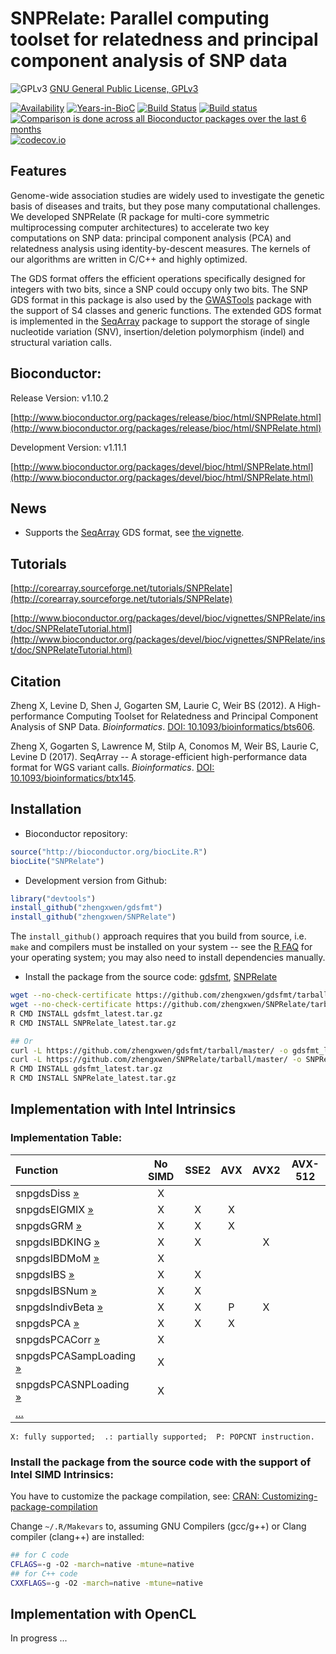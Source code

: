 SNPRelate: Parallel computing toolset for relatedness and principal component analysis of SNP data
====

![GPLv3](http://www.gnu.org/graphics/gplv3-88x31.png)
[GNU General Public License, GPLv3](http://www.gnu.org/copyleft/gpl.html)

[![Availability](http://www.bioconductor.org/shields/availability/release/SNPRelate.svg)](http://www.bioconductor.org/packages/release/bioc/html/SNPRelate.html)
[![Years-in-BioC](http://www.bioconductor.org/shields/years-in-bioc/SNPRelate.svg)](http://www.bioconductor.org/packages/release/bioc/html/SNPRelate.html)
[![Build Status](https://travis-ci.org/zhengxwen/SNPRelate.png)](https://travis-ci.org/zhengxwen/SNPRelate)
[![Build status](https://ci.appveyor.com/api/projects/status/odo1jcrxg65k748g?svg=true)](https://ci.appveyor.com/project/zhengxwen/snprelate)
[![Comparison is done across all Bioconductor packages over the last 6 months](http://www.bioconductor.org/shields/downloads/SNPRelate.svg)](http://www.bioconductor.org/packages/release/bioc/html/SNPRelate.html)
[![codecov.io](https://codecov.io/github/Bioconductor-mirror/SNPRelate/coverage.svg?branch=master)](https://codecov.io/github/Bioconductor-mirror/SNPRelate?branch=master)


## Features

Genome-wide association studies are widely used to investigate the genetic basis of diseases and traits, but they pose many computational challenges. We developed SNPRelate (R package for multi-core symmetric multiprocessing computer architectures) to accelerate two key computations on SNP data: principal component analysis (PCA) and relatedness analysis using identity-by-descent measures. The kernels of our algorithms are written in C/C++ and highly optimized.

The GDS format offers the efficient operations specifically designed for integers with two bits, since a SNP could occupy only two bits. The SNP GDS format in this package is also used by the [GWASTools](http://bioconductor.org/packages/GWASTools) package with the support of S4 classes and generic functions. The extended GDS format is implemented in the [SeqArray](https://github.com/zhengxwen/SeqArray) package to support the storage of single nucleotide variation (SNV), insertion/deletion polymorphism (indel) and structural variation calls.

## Bioconductor:

Release Version: v1.10.2

[http://www.bioconductor.org/packages/release/bioc/html/SNPRelate.html](http://www.bioconductor.org/packages/release/bioc/html/SNPRelate.html)

Development Version: v1.11.1

[http://www.bioconductor.org/packages/devel/bioc/html/SNPRelate.html](http://www.bioconductor.org/packages/devel/bioc/html/SNPRelate.html)


## News

* Supports the [SeqArray](http://bioconductor.org/packages/release/bioc/html/SeqArray.html) GDS format, see [the vignette](http://www.bioconductor.org/packages/release/bioc/vignettes/SeqArray/inst/doc/R_Integration.html#integration-with-snprelate).


## Tutorials

[http://corearray.sourceforge.net/tutorials/SNPRelate](http://corearray.sourceforge.net/tutorials/SNPRelate)

[http://www.bioconductor.org/packages/devel/bioc/vignettes/SNPRelate/inst/doc/SNPRelateTutorial.html](http://www.bioconductor.org/packages/devel/bioc/vignettes/SNPRelate/inst/doc/SNPRelateTutorial.html)


## Citation

Zheng X, Levine D, Shen J, Gogarten SM, Laurie C, Weir BS (2012). A High-performance Computing Toolset for Relatedness and Principal Component Analysis of SNP Data. *Bioinformatics*. [DOI: 10.1093/bioinformatics/bts606](http://dx.doi.org/10.1093/bioinformatics/bts606).

Zheng X, Gogarten S, Lawrence M, Stilp A, Conomos M, Weir BS, Laurie C, Levine D (2017). SeqArray -- A storage-efficient high-performance data format for WGS variant calls. *Bioinformatics*. [DOI: 10.1093/bioinformatics/btx145](http://dx.doi.org/10.1093/bioinformatics/btx145).


## Installation

* Bioconductor repository:
```R
source("http://bioconductor.org/biocLite.R")
biocLite("SNPRelate")
```

* Development version from Github:
```R
library("devtools")
install_github("zhengxwen/gdsfmt")
install_github("zhengxwen/SNPRelate")
```
The `install_github()` approach requires that you build from source, i.e. `make` and compilers must be installed on your system -- see the [R FAQ](http://cran.r-project.org/faqs.html) for your operating system; you may also need to install dependencies manually.


* Install the package from the source code:
[gdsfmt](https://github.com/zhengxwen/gdsfmt/tarball/master),
[SNPRelate](https://github.com/zhengxwen/SNPRelate/tarball/master)
```sh
wget --no-check-certificate https://github.com/zhengxwen/gdsfmt/tarball/master -O gdsfmt_latest.tar.gz
wget --no-check-certificate https://github.com/zhengxwen/SNPRelate/tarball/master -O SNPRelate_latest.tar.gz
R CMD INSTALL gdsfmt_latest.tar.gz
R CMD INSTALL SNPRelate_latest.tar.gz

## Or
curl -L https://github.com/zhengxwen/gdsfmt/tarball/master/ -o gdsfmt_latest.tar.gz
curl -L https://github.com/zhengxwen/SNPRelate/tarball/master/ -o SNPRelate_latest.tar.gz
R CMD INSTALL gdsfmt_latest.tar.gz
R CMD INSTALL SNPRelate_latest.tar.gz
```



## Implementation with Intel Intrinsics

### Implementation Table:

| Function             | No SIMD | SSE2 | AVX | AVX2 | AVX-512 |
|:---------------------|:-------:|:----:|:---:|:----:|:-------:|
| snpgdsDiss [»](http://zhengxwen.github.io/SNPRelate/release/help/snpgdsDiss.html)           | X |
| snpgdsEIGMIX [»](http://zhengxwen.github.io/SNPRelate/release/help/snpgdsEIGMIX.html)        | X | X | X |
| snpgdsGRM [»](http://zhengxwen.github.io/SNPRelate/release/help/snpgdsGRM.html)           | X | X | X |
| snpgdsIBDKING [»](http://zhengxwen.github.io/SNPRelate/release/help/snpgdsIBDKING.html)       | X | X |   | X |
| snpgdsIBDMoM [»](http://zhengxwen.github.io/SNPRelate/release/help/snpgdsIBDMoM.html)        | X |
| snpgdsIBS [»](http://zhengxwen.github.io/SNPRelate/release/help/snpgdsIBS.html)           | X | X |
| snpgdsIBSNum [»](http://zhengxwen.github.io/SNPRelate/release/help/snpgdsIBSNum.html)        | X | X |
| snpgdsIndivBeta [»](http://zhengxwen.github.io/SNPRelate/release/help/snpgdsIndivBeta.html)     | X | X | P | X |
| snpgdsPCA [»](http://zhengxwen.github.io/SNPRelate/release/help/snpgdsPCA.html)           | X | X | X |
| snpgdsPCACorr [»](http://zhengxwen.github.io/SNPRelate/release/help/snpgdsPCACorr.html)       | X |
| snpgdsPCASampLoading [»](http://zhengxwen.github.io/SNPRelate/release/help/snpgdsPCASampLoading.html) | X |
| snpgdsPCASNPLoading [»](http://zhengxwen.github.io/SNPRelate/release/help/snpgdsPCASNPLoading.html) | X |
| [...](http://zhengxwen.github.io/SNPRelate/release/help/00Index.html) |

`X: fully supported;  .: partially supported;  P: POPCNT instruction.`


### Install the package from the source code with the support of Intel SIMD Intrinsics:

You have to customize the package compilation, see: [CRAN: Customizing-package-compilation](http://cran.r-project.org/doc/manuals/r-release/R-admin.html#Customizing-package-compilation)

Change `~/.R/Makevars` to, assuming GNU Compilers (gcc/g++) or Clang compiler (clang++) are installed:
```sh
## for C code
CFLAGS=-g -O2 -march=native -mtune=native
## for C++ code
CXXFLAGS=-g -O2 -march=native -mtune=native
```


## Implementation with OpenCL

In progress ...
